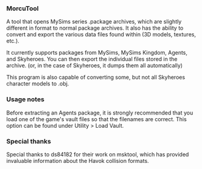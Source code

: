 ### MorcuTool

A tool that opens MySims series .package archives, which are slightly different in format to normal package archives.
It also has the ability to convert and export the various data files found within (3D models, textures, etc.).

It currently supports packages from MySims, MySims Kingdom, Agents, and Skyheroes.
You can then export the individual files stored in the archive. (or, in the case of Skyheroes, it dumps them all automatically)

This program is also capable of converting some, but not all Skyheroes character models to .obj.

### Usage notes

Before extracting an Agents package, it is strongly recommended that you load one of the game's vault files 
so that the filenames are correct. This option can be found under Utility > Load Vault.

### Special thanks
Special thanks to ds84182 for their work on msktool, which has provided invaluable information about the Havok collision formats.
